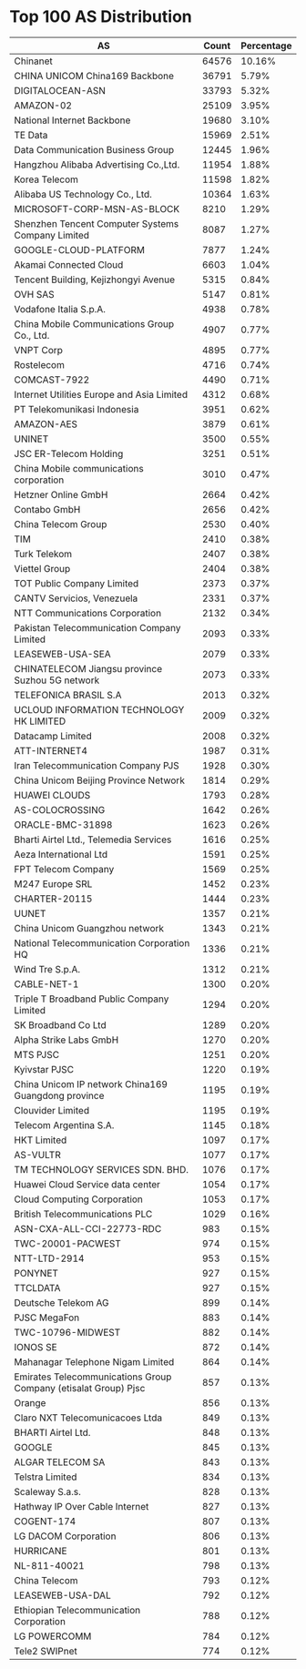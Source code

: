 # Top 100 AS Distribution
| AS | Count | Percentage |
|----|----|----|
| Chinanet | 64576 | 10.16% |
| CHINA UNICOM China169 Backbone | 36791 | 5.79% |
| DIGITALOCEAN-ASN | 33793 | 5.32% |
| AMAZON-02 | 25109 | 3.95% |
| National Internet Backbone | 19680 | 3.10% |
| TE Data | 15969 | 2.51% |
| Data Communication Business Group | 12445 | 1.96% |
| Hangzhou Alibaba Advertising Co.,Ltd. | 11954 | 1.88% |
| Korea Telecom | 11598 | 1.82% |
| Alibaba US Technology Co., Ltd. | 10364 | 1.63% |
| MICROSOFT-CORP-MSN-AS-BLOCK | 8210 | 1.29% |
| Shenzhen Tencent Computer Systems Company Limited | 8087 | 1.27% |
| GOOGLE-CLOUD-PLATFORM | 7877 | 1.24% |
| Akamai Connected Cloud | 6603 | 1.04% |
| Tencent Building, Kejizhongyi Avenue | 5315 | 0.84% |
| OVH SAS | 5147 | 0.81% |
| Vodafone Italia S.p.A. | 4938 | 0.78% |
| China Mobile Communications Group Co., Ltd. | 4907 | 0.77% |
| VNPT Corp | 4895 | 0.77% |
| Rostelecom | 4716 | 0.74% |
| COMCAST-7922 | 4490 | 0.71% |
| Internet Utilities Europe and Asia Limited | 4312 | 0.68% |
| PT Telekomunikasi Indonesia | 3951 | 0.62% |
| AMAZON-AES | 3879 | 0.61% |
| UNINET | 3500 | 0.55% |
| JSC ER-Telecom Holding | 3251 | 0.51% |
| China Mobile communications corporation | 3010 | 0.47% |
| Hetzner Online GmbH | 2664 | 0.42% |
| Contabo GmbH | 2656 | 0.42% |
| China Telecom Group | 2530 | 0.40% |
| TIM | 2410 | 0.38% |
| Turk Telekom | 2407 | 0.38% |
| Viettel Group | 2404 | 0.38% |
| TOT Public Company Limited | 2373 | 0.37% |
| CANTV Servicios, Venezuela | 2331 | 0.37% |
| NTT Communications Corporation | 2132 | 0.34% |
| Pakistan Telecommunication Company Limited | 2093 | 0.33% |
| LEASEWEB-USA-SEA | 2079 | 0.33% |
| CHINATELECOM Jiangsu province Suzhou 5G network | 2073 | 0.33% |
| TELEFONICA BRASIL S.A | 2013 | 0.32% |
| UCLOUD INFORMATION TECHNOLOGY HK LIMITED | 2009 | 0.32% |
| Datacamp Limited | 2008 | 0.32% |
| ATT-INTERNET4 | 1987 | 0.31% |
| Iran Telecommunication Company PJS | 1928 | 0.30% |
| China Unicom Beijing Province Network | 1814 | 0.29% |
| HUAWEI CLOUDS | 1793 | 0.28% |
| AS-COLOCROSSING | 1642 | 0.26% |
| ORACLE-BMC-31898 | 1623 | 0.26% |
| Bharti Airtel Ltd., Telemedia Services | 1616 | 0.25% |
| Aeza International Ltd | 1591 | 0.25% |
| FPT Telecom Company | 1569 | 0.25% |
| M247 Europe SRL | 1452 | 0.23% |
| CHARTER-20115 | 1444 | 0.23% |
| UUNET | 1357 | 0.21% |
| China Unicom Guangzhou network | 1343 | 0.21% |
| National Telecommunication Corporation HQ | 1336 | 0.21% |
| Wind Tre S.p.A. | 1312 | 0.21% |
| CABLE-NET-1 | 1300 | 0.20% |
| Triple T Broadband Public Company Limited | 1294 | 0.20% |
| SK Broadband Co Ltd | 1289 | 0.20% |
| Alpha Strike Labs GmbH | 1270 | 0.20% |
| MTS PJSC | 1251 | 0.20% |
| Kyivstar PJSC | 1220 | 0.19% |
| China Unicom IP network China169 Guangdong province | 1195 | 0.19% |
| Clouvider Limited | 1195 | 0.19% |
| Telecom Argentina S.A. | 1145 | 0.18% |
| HKT Limited | 1097 | 0.17% |
| AS-VULTR | 1077 | 0.17% |
| TM TECHNOLOGY SERVICES SDN. BHD. | 1076 | 0.17% |
| Huawei Cloud Service data center | 1054 | 0.17% |
| Cloud Computing Corporation | 1053 | 0.17% |
| British Telecommunications PLC | 1029 | 0.16% |
| ASN-CXA-ALL-CCI-22773-RDC | 983 | 0.15% |
| TWC-20001-PACWEST | 974 | 0.15% |
| NTT-LTD-2914 | 953 | 0.15% |
| PONYNET | 927 | 0.15% |
| TTCLDATA | 927 | 0.15% |
| Deutsche Telekom AG | 899 | 0.14% |
| PJSC MegaFon | 883 | 0.14% |
| TWC-10796-MIDWEST | 882 | 0.14% |
| IONOS SE | 872 | 0.14% |
| Mahanagar Telephone Nigam Limited | 864 | 0.14% |
| Emirates Telecommunications Group Company (etisalat Group) Pjsc | 857 | 0.13% |
| Orange | 856 | 0.13% |
| Claro NXT Telecomunicacoes Ltda | 849 | 0.13% |
| BHARTI Airtel Ltd. | 848 | 0.13% |
| GOOGLE | 845 | 0.13% |
| ALGAR TELECOM SA | 843 | 0.13% |
| Telstra Limited | 834 | 0.13% |
| Scaleway S.a.s. | 828 | 0.13% |
| Hathway IP Over Cable Internet | 827 | 0.13% |
| COGENT-174 | 807 | 0.13% |
| LG DACOM Corporation | 806 | 0.13% |
| HURRICANE | 801 | 0.13% |
| NL-811-40021 | 798 | 0.13% |
| China Telecom | 793 | 0.12% |
| LEASEWEB-USA-DAL | 792 | 0.12% |
| Ethiopian Telecommunication Corporation | 788 | 0.12% |
| LG POWERCOMM | 784 | 0.12% |
| Tele2 SWIPnet | 774 | 0.12% |
